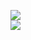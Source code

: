[![](https://img.shields.io/badge/Made%20With-Github%20Spray-lightgrey.svg?style=for-the-badge&logo=github)](https://github.com/Annihil/github-spray#10057)  
[![](https://i.imgur.com/2DrTn0Z.gif)](https://github.com/Annihil/github-spray)